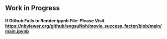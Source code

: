 ## Work in Progress

#### If Github Fails to Render ipynb File: Please Visit https://nbviewer.org/github/sngsuNoh/movie_success_factor/blob/main/main.ipynb 